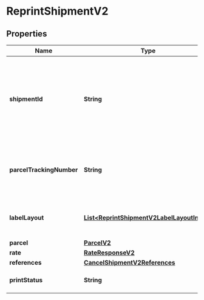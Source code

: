 

# ReprintShipmentV2


## Properties

| Name | Type | Description | Notes |
|------------ | ------------- | ------------- | -------------|
|**shipmentId** | **String** | The shipmentId, a unique identifier for an individual Shipment, which is used for Reprint or Cancel. |  [optional] |
|**parcelTrackingNumber** | **String** | The Tracking number given to the Parcel for tracking purpose. |  [optional] |
|**labelLayout** | [**List&lt;ReprintShipmentV2LabelLayoutInner&gt;**](ReprintShipmentV2LabelLayoutInner.md) | It defines the layout of the shipping label. |  [optional] |
|**parcel** | [**ParcelV2**](ParcelV2.md) |  |  [optional] |
|**rate** | [**RateResponseV2**](RateResponseV2.md) |  |  [optional] |
|**references** | [**CancelShipmentV2References**](CancelShipmentV2References.md) |  |  [optional] |
|**printStatus** | **String** | Status of the Printed Label. |  [optional] |



